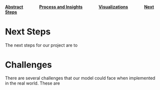 #### [Abstract](index.md)                [Process and Insights](process.md)                [Visualizations](visuals.md)                [Next Steps](nextsteps.md)

# Next Steps

The next steps for our project are to 

# Challenges

There are several challenges that our model could face when implemented in the real world. These are